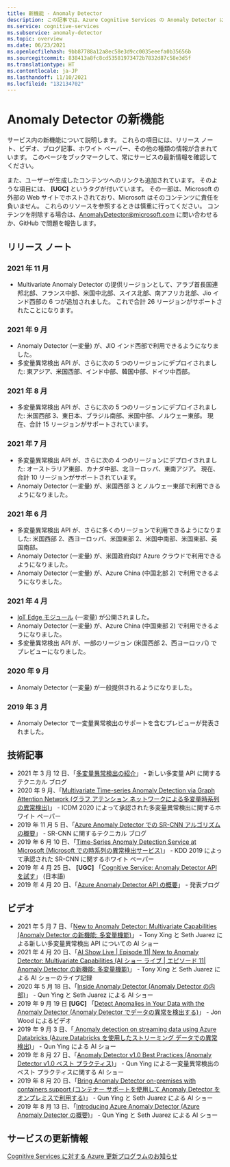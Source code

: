 ```yaml
---
title: 新機能 - Anomaly Detector
description: この記事では、Azure Cognitive Services の Anomaly Detector に関するニュースが定期的に更新されています。
ms.service: cognitive-services
ms.subservice: anomaly-detector
ms.topic: overview
ms.date: 06/23/2021
ms.openlocfilehash: 9bb87788a12a8ec58e3d9cc0035eeefa0b35656b
ms.sourcegitcommit: 838413a8fc8cd53581973472b7832d87c58e3d5f
ms.translationtype: HT
ms.contentlocale: ja-JP
ms.lasthandoff: 11/10/2021
ms.locfileid: "132134702"
---
```

# <a name="whats-new-in-anomaly-detector"></a>Anomaly Detector の新機能

サービス内の新機能について説明します。 これらの項目には、リリース ノート、ビデオ、ブログ記事、ホワイト ペーパー、その他の種類の情報が含まれています。 このページをブックマークして、常にサービスの最新情報を確認してください。

また、ユーザーが生成したコンテンツへのリンクも追加されています。 そのような項目には、 **[UGC]** というタグが付いています。 その一部は、Microsoft の外部の Web サイトでホストされており、Microsoft はそのコンテンツに責任を負いません。 これらのリソースを参照するときは慎重に行ってください。 コンテンツを削除する場合は、AnomalyDetector@microsoft.com に問い合わせるか、GitHub で問題を報告します。

## <a name="release-notes"></a>リリース ノート

### <a name="november-2021"></a>2021 年 11 月
* Multivariate Anomaly Detector の提供リージョンとして、アラブ首長国連邦北部、フランス中部、米国中北部、スイス北部、南アフリカ北部、Jio インド西部の 6 つが追加されました。 これで合計 26 リージョンがサポートされたことになります。

### <a name="september-2021"></a>2021 年 9 月
* Anomaly Detector (一変量) が、JIO インド西部で利用できるようになりました。
* 多変量異常検出 API が、さらに次の 5 つのリージョンにデプロイされました: 東アジア、米国西部、インド中部、韓国中部、ドイツ中西部。

### <a name="august-2021"></a>2021 年 8 月

* 多変量異常検出 API が、さらに次の 5 つのリージョンにデプロイされました: 米国西部 3、東日本、ブラジル南部、米国中部、ノルウェー東部。 現在、合計 15 リージョンがサポートされています。

### <a name="july-2021"></a>2021 年 7 月

* 多変量異常検出 API が、さらに次の 4 つのリージョンにデプロイされました: オーストラリア東部、カナダ中部、北ヨーロッパ、東南アジア。 現在、合計 10 リージョンがサポートされています。
* Anomaly Detector (一変量) が、米国西部 3 とノルウェー東部で利用できるようになりました。


### <a name="june-2021"></a>2021 年 6 月

* 多変量異常検出 API が、さらに多くのリージョンで利用できるようになりました: 米国西部 2、西ヨーロッパ、米国東部 2、米国中南部、米国東部、英国南部。
* Anomaly Detector (一変量) が、米国政府向け Azure クラウドで利用できるようになりました。
* Anomaly Detector (一変量) が、Azure China (中国北部 2) で利用できるようになりました。

### <a name="april-2021"></a>2021 年 4 月

* [IoT Edge モジュール](https://azuremarketplace.microsoft.com/marketplace/apps/azure-cognitive-service.edge-anomaly-detector) (一変量) が公開されました。
* Anomaly Detector (一変量) が、Azure China (中国東部 2) で利用できるようになりました。
* 多変量異常検出 API が、一部のリージョン (米国西部 2、西ヨーロッパ) でプレビューになりました。

### <a name="september-2020"></a>2020 年 9 月

* Anomaly Detector (一変量) が一般提供されるようになりました。

### <a name="march-2019"></a>2019 年 3 月

* Anomaly Detector で一変量異常検出のサポートを含むプレビューが発表されました。

## <a name="technical-articles"></a>技術記事

* 2021 年 3 月 12 日、「[多変量異常検出の紹介](https://techcommunity.microsoft.com/t5/azure-ai/introducing-multivariate-anomaly-detection/ba-p/2260679)」 - 新しい多変量 API に関するテクニカル ブログ
* 2020 年 9 月、「[Multivariate Time-series Anomaly Detection via Graph Attention Network (グラフ アテンション ネットワークによる多変量時系列の異常検出)](https://arxiv.org/abs/2009.02040)」 - ICDM 2020 によって承認された多変量異常検出に関するホワイト ペーパー
* 2019 年 11 月 5 日、「[Azure Anomaly Detector での SR-CNN アルゴリズムの概要](https://techcommunity.microsoft.com/t5/ai-customer-engineering-team/overview-of-sr-cnn-algorithm-in-azure-anomaly-detector/ba-p/982798)」 - SR-CNN に関するテクニカル ブログ
* 2019 年 6 月 10 日、「[Time-Series Anomaly Detection Service at Microsoft (Microsoft での時系列の異常検出サービス)](https://arxiv.org/abs/1906.03821)」 - KDD 2019 によって承認された SR-CNN に関するホワイト ペーパー
* 2019 年 4 月 25 日、 **[UGC]** 「[Cognitive Service: Anomaly Detector API を試す](https://azure-recipe.kc-cloud.jp/2019/04/cognitive-service-anomaly-detector-api/)」 (日本語)
* 2019 年 4 月 20 日、「[Azure Anomaly Detector API の概要](https://techcommunity.microsoft.com/t5/ai-customer-engineering-team/introducing-azure-anomaly-detector-api/ba-p/490162)」 - 発表ブログ

## <a name="videos"></a>ビデオ

* 2021 年 5 月 7 日、「[New to Anomaly Detector: Multivariate Capabilities (Anomaly Detector の新機能: 多変量機能)](https://channel9.msdn.com/Shows/AI-Show/New-to-Anomaly-Detector-Multivariate-Capabilities)」 - Tony Xing と Seth Juarez による新しい多変量異常検出 API についての AI ショー
* 2021 年 4 月 20 日、「[AI Show Live | Episode 11| New to Anomaly Detector: Multivariate Capabilities (AI ショー ライブ | エピソード 11| Anomaly Detector の新機能: 多変量機能)](https://channel9.msdn.com/Shows/AI-Show/AI-Show-Live-Episode-11-Whats-new-with-Anomaly-Detector)」 - Tony Xing と Seth Juarez による AI ショーのライブ記録
* 2020 年 5 月 18 日、「[Inside Anomaly Detector (Anomaly Detector の内部)](https://channel9.msdn.com/Shows/AI-Show/Inside-Anomaly-Detector)」 - Qun Ying と Seth Juarez による AI ショー
* 2019 年 9 月 19 日 **[UGC]** 「[Detect Anomalies in Your Data with the Anomaly Detector (Anomaly Detector でデータの異常を検出する)](https://www.youtube.com/watch?v=gfb63wvjnYQ)」 - Jon Wood によるビデオ
* 2019 年 9 月 3 日、「[ Anomaly detection on streaming data using Azure Databricks (Azure Databricks を使用したストリーミング データでの異常検出)](https://channel9.msdn.com/Shows/AI-Show/Anomaly-detection-on-streaming-data-using-Azure-Databricks)」 - Qun Ying による AI ショー
* 2019 年 8 月 27 日、「[Anomaly Detector v1.0 Best Practices (Anomaly Detector v1.0 ベスト プラクティス)](https://channel9.msdn.com/Shows/AI-Show/Anomaly-Detector-v10-Best-Practices)」 - Qun Ying による一変量異常検出のベスト プラクティスに関する AI ショー
* 2019 年 8 月 20 日、「[Bring Anomaly Detector on-premises with containers support (コンテナー サポートを使用して Anomaly Detector をオンプレミスで利用する)](https://channel9.msdn.com/Shows/AI-Show/Bring-Anomaly-Detector-on-premise-with-containers-support)」 - Qun Ying と Seth Juarez による AI ショー
* 2019 年 8 月 13 日、「[Introducing Azure Anomaly Detector (Azure Anomaly Detector の概要)](https://channel9.msdn.com/Shows/AI-Show/Introducing-Azure-Anomaly-Detector?WT.mc_id=ai-c9-niner)」 - Qun Ying と Seth Juarez による AI ショー


## <a name="service-updates"></a>サービスの更新情報

[Cognitive Services に対する Azure 更新プログラムのお知らせ](https://azure.microsoft.com/updates/?product=cognitive-services)
